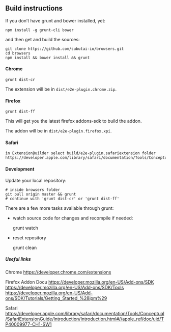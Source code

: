 ## Build instructions

If you don’t have grunt and bower installed, yet:

    npm install -g grunt-cli bower

and then get and build the sources:

    git clone https://github.com/subutai-io/browsers.git
    cd browsers
    npm install && bower install && grunt

#### Chrome

    grunt dist-cr

The extension will be in `dist/e2e-plugin.chrome.zip`.

#### Firefox

    grunt dist-ff

This will get you the latest firefox addons-sdk to build the addon.
    
The addon will be in `dist/e2e-plugin.firefox.xpi`.

#### Safari

    in ExtensionBuilder select build/e2e-plugin.safariextension folder 
    https://developer.apple.com/library/safari/documentation/Tools/Conceptual/SafariExtensionGuide/UsingExtensionBuilder/UsingExtensionBuilder.html
    

#### Development

Update your local repository:

    # inside browsers folder
    git pull origin master && grunt
    # continue with 'grunt dist-cr' or 'grunt dist-ff'

There are a few more tasks available through grunt:

* watch source code for changes and recompile if needed:

    grunt watch

* reset repository

    grunt clean
    

##### Useful links
  
  Chrome
  https://developer.chrome.com/extensions
  
  Firefox Addon Docu
  https://developer.mozilla.org/en-US/Add-ons/SDK
  https://developer.mozilla.org/en-US/Add-ons/SDK/Tools
  https://developer.mozilla.org/en-US/Add-ons/SDK/Tutorials/Getting_Started_%28jpm%29
  
  Safari
  https://developer.apple.com/library/safari/documentation/Tools/Conceptual/SafariExtensionGuide/Introduction/Introduction.html#//apple_ref/doc/uid/TP40009977-CH1-SW1
